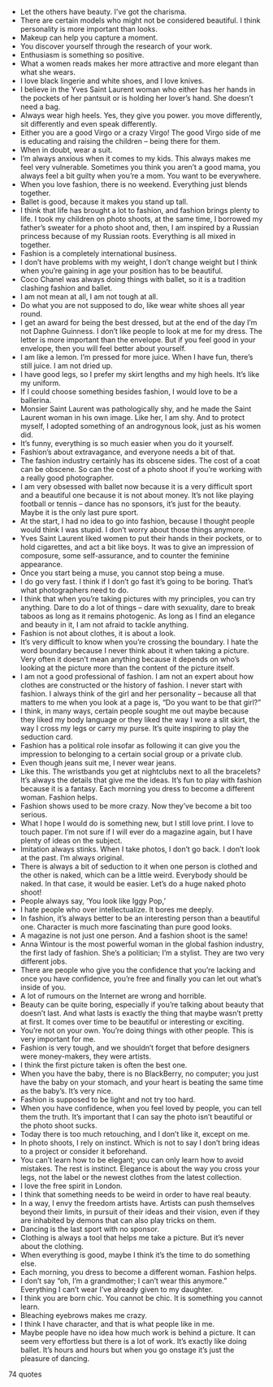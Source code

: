  - Let the others have beauty. I’ve got the charisma.
 - There are certain models who might not be considered beautiful. I think personality is more important than looks.
 - Makeup can help you capture a moment.
 - You discover yourself through the research of your work.
 - Enthusiasm is something so positive.
 - What a women reads makes her more attractive and more elegant than what she wears.
 - I love black lingerie and white shoes, and I love knives.
 - I believe in the Yves Saint Laurent woman who either has her hands in the pockets of her pantsuit or is holding her lover’s hand. She doesn’t need a bag.
 - Always wear high heels. Yes, they give you power. you move differently, sit differently and even speak differently.
 - Either you are a good Virgo or a crazy Virgo! The good Virgo side of me is educating and raising the children – being there for them.
 - When in doubt, wear a suit.
 - I’m always anxious when it comes to my kids. This always makes me feel very vulnerable. Sometimes you think you aren’t a good mama, you always feel a bit guilty when you’re a mom. You want to be everywhere.
 - When you love fashion, there is no weekend. Everything just blends together.
 - Ballet is good, because it makes you stand up tall.
 - I think that life has brought a lot to fashion, and fashion brings plenty to life. I took my children on photo shoots, at the same time, I borrowed my father’s sweater for a photo shoot and, then, I am inspired by a Russian princess because of my Russian roots. Everything is all mixed in together.
 - Fashion is a completely international business.
 - I don’t have problems with my weight, I don’t change weight but I think when you’re gaining in age your position has to be beautiful.
 - Coco Chanel was always doing things with ballet, so it is a tradition clashing fashion and ballet.
 - I am not mean at all, I am not tough at all.
 - Do what you are not supposed to do, like wear white shoes all year round.
 - I get an award for being the best dressed, but at the end of the day I’m not Daphne Guinness. I don’t like people to look at me for my dress. The letter is more important than the envelope. But if you feel good in your envelope, then you will feel better about yourself.
 - I am like a lemon. I’m pressed for more juice. When I have fun, there’s still juice. I am not dried up.
 - I have good legs, so I prefer my skirt lengths and my high heels. It’s like my uniform.
 - If I could choose something besides fashion, I would love to be a ballerina.
 - Monsier Saint Laurent was pathologically shy, and he made the Saint Laurent woman in his own image. Like her, I am shy. And to protect myself, I adopted something of an androgynous look, just as his women did.
 - It’s funny, everything is so much easier when you do it yourself.
 - Fashion’s about extravagance, and everyone needs a bit of that.
 - The fashion industry certainly has its obscene sides. The cost of a coat can be obscene. So can the cost of a photo shoot if you’re working with a really good photographer.
 - I am very obsessed with ballet now because it is a very difficult sport and a beautiful one because it is not about money. It’s not like playing football or tennis – dance has no sponsors, it’s just for the beauty. Maybe it is the only last pure sport.
 - At the start, I had no idea to go into fashion, because I thought people would think I was stupid. I don’t worry about those things anymore.
 - Yves Saint Laurent liked women to put their hands in their pockets, or to hold cigarettes, and act a bit like boys. It was to give an impression of composure, some self-assurance, and to counter the feminine appearance.
 - Once you start being a muse, you cannot stop being a muse.
 - I do go very fast. I think if I don’t go fast it’s going to be boring. That’s what photographers need to do.
 - I think that when you’re taking pictures with my principles, you can try anything. Dare to do a lot of things – dare with sexuality, dare to break taboos as long as it remains photogenic. As long as I find an elegance and beauty in it, I am not afraid to tackle anything.
 - Fashion is not about clothes, it is about a look.
 - It’s very difficult to know when you’re crossing the boundary. I hate the word boundary because I never think about it when taking a picture. Very often it doesn’t mean anything because it depends on who’s looking at the picture more than the content of the picture itself.
 - I am not a good professional of fashion. I am not an expert about how clothes are constructed or the history of fashion. I never start with fashion. I always think of the girl and her personality – because all that matters to me when you look at a page is, “Do you want to be that girl?”
 - I think, in many ways, certain people sought me out maybe because they liked my body language or they liked the way I wore a slit skirt, the way I cross my legs or carry my purse. It’s quite inspiring to play the seduction card.
 - Fashion has a political role insofar as following it can give you the impression to belonging to a certain social group or a private club.
 - Even though jeans suit me, I never wear jeans.
 - Like this. The wristbands you get at nightclubs next to all the bracelets? It’s always the details that give me the ideas. It’s fun to play with fashion because it is a fantasy. Each morning you dress to become a different woman. Fashion helps.
 - Fashion shows used to be more crazy. Now they’ve become a bit too serious.
 - What I hope I would do is something new, but I still love print. I love to touch paper. I’m not sure if I will ever do a magazine again, but I have plenty of ideas on the subject.
 - Imitation always stinks. When I take photos, I don’t go back. I don’t look at the past. I’m always original.
 - There is always a bit of seduction to it when one person is clothed and the other is naked, which can be a little weird. Everybody should be naked. In that case, it would be easier. Let’s do a huge naked photo shoot!
 - People always say, ‘You look like Iggy Pop,’
 - I hate people who over intellectualize. It bores me deeply.
 - In fashion, it’s always better to be an interesting person than a beautiful one. Character is much more fascinating than pure good looks.
 - A magazine is not just one person. And a fashion shoot is the same!
 - Anna Wintour is the most powerful woman in the global fashion industry, the first lady of fashion. She’s a politician; I’m a stylist. They are two very different jobs.
 - There are people who give you the confidence that you’re lacking and once you have confidence, you’re free and finally you can let out what’s inside of you.
 - A lot of rumours on the Internet are wrong and horrible.
 - Beauty can be quite boring, especially if you’re talking about beauty that doesn’t last. And what lasts is exactly the thing that maybe wasn’t pretty at first. It comes over time to be beautiful or interesting or exciting.
 - You’re not on your own. You’re doing things with other people. This is very important for me.
 - Fashion is very tough, and we shouldn’t forget that before designers were money-makers, they were artists.
 - I think the first picture taken is often the best one.
 - When you have the baby, there is no BlackBerry, no computer; you just have the baby on your stomach, and your heart is beating the same time as the baby’s. It’s very nice.
 - Fashion is supposed to be light and not try too hard.
 - When you have confidence, when you feel loved by people, you can tell them the truth. It’s important that I can say the photo isn’t beautiful or the photo shoot sucks.
 - Today there is too much retouching, and I don’t like it, except on me.
 - In photo shoots, I rely on instinct. Which is not to say I don’t bring ideas to a project or consider it beforehand.
 - You can’t learn how to be elegant; you can only learn how to avoid mistakes. The rest is instinct. Elegance is about the way you cross your legs, not the label or the newest clothes from the latest collection.
 - I love the free spirit in London.
 - I think that something needs to be weird in order to have real beauty.
 - In a way, I envy the freedom artists have. Artists can push themselves beyond their limits, in pursuit of their ideas and their vision, even if they are inhabited by demons that can also play tricks on them.
 - Dancing is the last sport with no sponsor.
 - Clothing is always a tool that helps me take a picture. But it’s never about the clothing.
 - When everything is good, maybe I think it’s the time to do something else.
 - Each morning, you dress to become a different woman. Fashion helps.
 - I don’t say “oh, I’m a grandmother; I can’t wear this anymore.” Everything I can’t wear I’ve already given to my daughter.
 - I think you are born chic. You cannot be chic. It is something you cannot learn.
 - Bleaching eyebrows makes me crazy.
 - I think I have character, and that is what people like in me.
 - Maybe people have no idea how much work is behind a picture. It can seem very effortless but there is a lot of work. It’s exactly like doing ballet. It’s hours and hours but when you go onstage it’s just the pleasure of dancing.

74 quotes